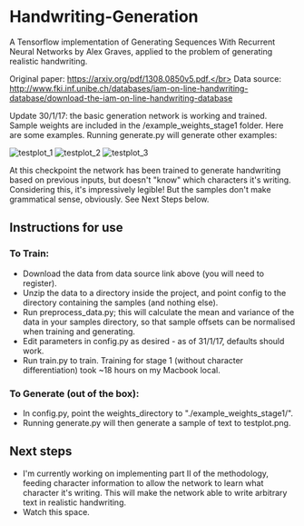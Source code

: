 # Handwriting-Generation

A Tensorflow implementation of Generating Sequences With Recurrent Neural Networks by Alex Graves,
applied to the problem of generating realistic handwriting.

Original paper: https://arxiv.org/pdf/1308.0850v5.pdf.</br>
Data source: http://www.fki.inf.unibe.ch/databases/iam-on-line-handwriting-database/download-the-iam-on-line-handwriting-database

Update 30/1/17: the basic generation network is working and trained. Sample weights are included in the /example_weights_stage1 folder. Here are some examples. Running generate.py will generate other examples:

![testplot_1](https://cloud.githubusercontent.com/assets/11911723/22485200/8c95be04-e7b9-11e6-957c-1070b900897f.png)
![testplot_2](https://cloud.githubusercontent.com/assets/11911723/22485245/c017a4fe-e7b9-11e6-8be3-a1ecbefd1f29.png)
![testplot_3](https://cloud.githubusercontent.com/assets/11911723/22485199/8c933c24-e7b9-11e6-87e8-622f4eb0ed4e.png)

At this checkpoint the network has been trained to generate handwriting based on previous inputs, but doesn't "know" which characters it's writing. Considering this, it's impressively legible! But the samples don't make grammatical sense, obviously. See Next Steps below.

## Instructions for use

### To Train:
* Download the data from data source link above (you will need to register).
* Unzip the data to a directory inside the project, and point config to the directory
containing the samples (and nothing else).
* Run preprocess_data.py; this will calculate the mean and variance of the data in your
samples directory, so that sample offsets can be normalised when training and generating.
* Edit parameters in config.py as desired - as of 31/1/17, defaults should work.
* Run train.py to train. Training for stage 1 (without character differentiation) took ~18 hours on my
Macbook local.

### To Generate (out of the box):
* In config.py, point the weights_directory to "./example_weights_stage1/".
* Running generate.py will then generate a sample of text to testplot.png.

## Next steps
* I'm currently working on implementing part II of the methodology, feeding character information
to allow the network to learn what character it's writing. This will make the network able to write arbitrary text in realistic handwriting.
* Watch this space.
